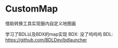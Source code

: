 # CustomMap

借助转换工具实现服内自定义地图画

学习了BDL以及BDX的map实现
BDX: 没了呜呜呜
BDL: https://github.com/BDLDev/bdlauncher
